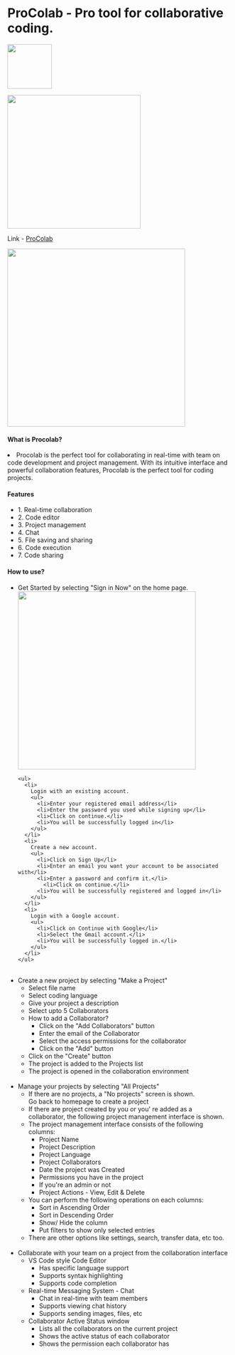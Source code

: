 # ProColab - Pro tool for collaborative coding.

<img
   style="display: inline" src="https://user-images.githubusercontent.com/59359937/186548890-2922b1df-2973-4536-b348-761b7a4c82c2.jpg"
  width="100"
/>

<img
  style="display: inline" src="https://user-images.githubusercontent.com/59359937/186301737-51d619da-dbde-4011-9973-f657784723ab.png"
  width="300"
/>

Link -
<a style="display: inline" href="https://procolab-v1.herokuapp.com/">ProColab</a>

<img
  src="https://user-images.githubusercontent.com/59359937/186280746-7d9bd5a3-ae32-4926-b24f-9af96be34a0e.jpg"
  width="400"
/>

<h4>What is Procolab?</h4>
<li>
  Procolab is the perfect tool for collaborating in real-time with team on code
  development and project management. With its intuitive interface and powerful
  collaboration features, Procolab is the perfect tool for coding projects.
</li>

<h4>Features</h4>
<ul>
  <li>1. Real-time collaboration</li>
  <li>2. Code editor</li>
  <li>3. Project management</li>
  <li>4. Chat</li>
  <li>5. File saving and sharing</li>
  <li>6. Code execution</li>
  <li>7. Code sharing</li>
</ul>

<h4>How to use?</h4>
<ul>
  <li>
    Get Started by selecting "Sign in Now" on the home page.
    <img src="https://user-images.githubusercontent.com/59359937/194952072-edfeb56b-9b1b-4e39-9b4c-541686a28659.jpg" width="400"/>

    <ul>
      <li>
        Login with an existing account.
        <ul>
          <li>Enter your registered email address</li>
          <li>Enter the password you used while signing up</li>
          <li>Click on continue.</li>
          <li>You will be successfully logged in</li>
        </ul>
      </li>
      <li>
        Create a new account.
        <ul>
          <li>Click on Sign Up</li>
          <li>Enter an email you want your account to be associated with</li>
          <li>Enter a password and confirm it.</li>
            <li>Click on continue.</li>
          <li>You will be successfully registered and logged in</li>
        </ul>
      </li>
      <li>
        Login with a Google account.
        <ul>
          <li>Click on Continue with Google</li>
          <li>Select the Gmail account.</li>
          <li>You will be successfully logged in.</li>
        </ul>
      </li>
    </ul>
  </li>
  <br>
  <li>
    Create a new project by selecting "Make a Project"
    <ul>
      <li>Select file name</li>
      <li>Select coding language</li>
      <li>Give your project a description</li>
      <li>Select upto 5 Collaborators</li>
      <li>
        How to add a Collaborator?
        <ul>
          <li>Click on the "Add Collaborators" button</li>
          <li>Enter the email of the Collaborator</li>
          <li>Select the access permissions for the collaborator</li>
          <li>Click on the "Add" button</li>
        </ul>
      </li>
      <li>Click on the "Create" button</li>
      <li>The project is added to the Projects list</li>
      <li>The project is opened in the collaboration environment</li>
    </ul>
  </li>
  <br>
  <li>
    Manage your projects by selecting "All Projects"
    <ul>
      <li>If there are no projects, a "No projects" screen is shown. <br> Go back to homepage to create a project</li>
      <li>If there are project created by you or you' re added as a <br> collaborator, the following project management interface is shown.</li>
      <li>
        The project management interface consists of the following columns:
        <ul>
          <li>Project Name</li>
          <li>Project Description</li>
          <li>Project Language</li>
          <li>Project Collaborators</li>
          <li>Date the project was Created</li>
          <li>Permissions you have in the project</li>
          <li>If you're an admin or not</li>
          <li>Project Actions - View, Edit & Delete</li>
        </ul>
      </li>
      <li>You can perform the following operations on each columns:
        <ul>
          <li>Sort in Ascending Order</li>
          <li>Sort in Descending Order</li>
          <li>Show/ Hide the column</li>
          <li>Put filters to show only selected entries</li>
        </ul>
      </li>
      <li>There are other options like settings, search, transfer data, etc too.</li>
    </ul>
  </li>
  <br>
  <li>
   Collaborate with your team on a project from the collaboration interface
    <ul>
      <li>
        VS Code style Code Editor
        <ul>
            <li>Has specific language support</li>
            <li>Supports syntax highlighting</li>
            <li>Supports code completion</li>
        </ul>
      </li>
      <li>
        Real-time Messaging System - Chat
        <ul>
            <li>Chat in real-time with team members</li>
            <li>Supports viewing chat history</li>
            <li>Supports sending images, files, etc</li>
        </ul>
      </li>
      <li>
        Collaborator Active Status window
        <ul>
            <li>Lists all the collaborators on the current project</li>
            <li>Shows the active status of each collaborator</li>
            <li>Shows the permission each collaborator has</li>
        </ul>
      </li>
     </ul>
  </li>
  <br>
</ul>

